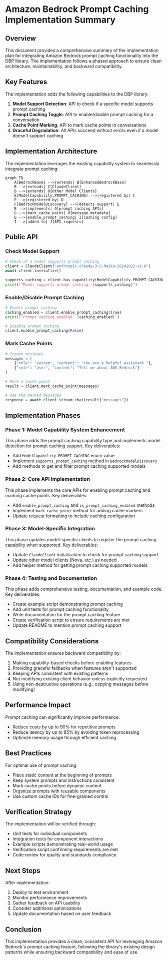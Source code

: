 # Amazon Bedrock Prompt Caching Implementation Summary

## Overview

This document provides a comprehensive summary of the implementation plan for integrating Amazon Bedrock prompt caching functionality into the DBP library. The implementation follows a phased approach to ensure clean architecture, maintainability, and backward compatibility.

## Key Features

The implementation adds the following capabilities to the DBP library:

1. **Model Support Detection**: API to check if a specific model supports prompt caching
2. **Prompt Caching Toggle**: API to enable/disable prompt caching for a conversation
3. **Cache Point Marking**: API to mark cache points in conversations
4. **Graceful Degradation**: All APIs succeed without errors even if a model doesn't support caching

## Implementation Architecture

The implementation leverages the existing capability system to seamlessly integrate prompt caching:

```mermaid
graph TD
    A[BedrockBase] -->|extends| B[EnhancedBedrockBase]
    B -->|extends| C[ClaudeClient]
    B -->|extends| D[Other Model Clients]
    E[ModelCapability.PROMPT_CACHING] -->|registered by| C
    E -->|registered by| D
    F[BedrockModelDiscovery] -->|detects support| E
    B -->|implements| G[prompt caching APIs]
    G -->|mark_cache_point| H[message metadata]
    G -->|enable_prompt_caching| I[caching config]
    I -->|added to| J[API requests]
```

## Public API

### Check Model Support

```python
# Check if a model supports prompt caching
client = ClaudeClient("anthropic.claude-3-5-haiku-20241022-v1:0")
await client.initialize()

supports_caching = client.has_capability(ModelCapability.PROMPT_CACHING)
print(f"Model supports prompt caching: {supports_caching}")
```

### Enable/Disable Prompt Caching

```python
# Enable prompt caching
caching_enabled = client.enable_prompt_caching(True)
print(f"Prompt caching enabled: {caching_enabled}")

# Disable prompt caching
client.enable_prompt_caching(False)
```

### Mark Cache Points

```python
# Create messages
messages = [
    {"role": "system", "content": "You are a helpful assistant."},
    {"role": "user", "content": "Tell me about AWS Bedrock"}
]

# Mark a cache point
result = client.mark_cache_point(messages)

# Use the marked messages
response = await client.stream_chat(result["messages"])
```

## Implementation Phases

### Phase 1: Model Capability System Enhancement

This phase adds the prompt caching capability type and implements model detection for prompt caching support. Key deliverables:

- Add `ModelCapability.PROMPT_CACHING` enum value
- Implement `supports_prompt_caching` method in `BedrockModelDiscovery`
- Add methods to get and filter prompt caching supported models

### Phase 2: Core API Implementation

This phase implements the core APIs for enabling prompt caching and marking cache points. Key deliverables:

- Add `enable_prompt_caching` and `is_prompt_caching_enabled` methods
- Implement `mark_cache_point` method for adding cache markers
- Update request formatting to include caching configuration

### Phase 3: Model-Specific Integration

This phase updates model-specific clients to register the prompt caching capability when supported. Key deliverables:

- Update `ClaudeClient` initialization to check for prompt caching support
- Update other model clients (Nova, etc.) as needed
- Add helper method for getting prompt caching supported models

### Phase 4: Testing and Documentation

This phase adds comprehensive testing, documentation, and example code. Key deliverables:

- Create example script demonstrating prompt caching
- Add unit tests for prompt caching functionality
- Write documentation for the prompt caching feature
- Create verification script to ensure requirements are met
- Update README to mention prompt caching support

## Compatibility Considerations

The implementation ensures backward compatibility by:

1. Making capability-based checks before enabling features
2. Providing graceful fallbacks when features aren't supported
3. Keeping APIs consistent with existing patterns
4. Not modifying existing client behavior unless explicitly requested
5. Using non-destructive operations (e.g., copying messages before modifying)

## Performance Impact

Prompt caching can significantly improve performance:

- Reduce costs by up to 90% for repetitive prompts
- Reduce latency by up to 85% by avoiding token reprocessing
- Optimize memory usage through efficient caching

## Best Practices

For optimal use of prompt caching:

- Place static content at the beginning of prompts
- Keep system prompts and instructions consistent
- Mark cache points before dynamic content
- Organize prompts with reusable components
- Use custom cache IDs for fine-grained control

## Verification Strategy

The implementation will be verified through:

- Unit tests for individual components
- Integration tests for component interactions
- Example scripts demonstrating real-world usage
- Verification script confirming requirements are met
- Code review for quality and standards compliance

## Next Steps

After implementation:

1. Deploy to test environment
2. Monitor performance improvements
3. Gather feedback on API usability
4. Consider additional optimizations
5. Update documentation based on user feedback

## Conclusion

This implementation provides a clean, consistent API for leveraging Amazon Bedrock's prompt caching feature, following the library's existing design patterns while ensuring backward compatibility and ease of use.
